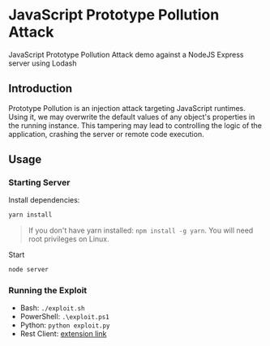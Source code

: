 # JavaScript Prototype Pollution Attack

JavaScript Prototype Pollution Attack demo against a NodeJS Express server using Lodash

## Introduction

Prototype Pollution is an injection attack targeting JavaScript runtimes. Using it, we may overwrite the default values of any object's properties in the running instance. This tampering may lead to controlling the logic of the application, crashing the server or remote code execution.

## Usage

### Starting Server

Install dependencies:

```bash
yarn install
```

> If you don't have yarn installed: `npm install -g yarn`. You will need root privileges on Linux.

Start

```bash
node server
```

### Running the Exploit

- Bash: `./exploit.sh`
- PowerShell: `.\exploit.ps1`
- Python: `python exploit.py`
- Rest Client: [extension link](https://marketplace.visualstudio.com/items?itemName=humao.rest-client)
